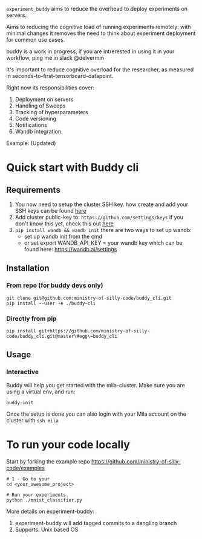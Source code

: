 `experiment_buddy` aims to reduce the overhead to deploy experiments on servers.

Aims to reducing the cognitive load of running experiments remotely: with minimal changes it removes the need to think about experiment deployment for common use cases.

buddy is a work in progress, if you are intrerested in using it in your workflow, ping me in slack @delvermm

It's important to reduce cognitive overload for the researcher, as measured in seconds-to-first-tensorboard-datapoint.

Right now its responsibilities cover:
1. Deployment on servers
1. Handling of Sweeps
1. Tracking of hyperparameters
1. Code versioning
1. Notifications
1. Wandb integration.

Example: (Updated)

# Quick start with Buddy cli

## Requirements

1. You now need to setup the cluster SSH key. how create and add your SSH keys can be found [here](https://docs.github.com/en/free-pro-team@latest/github/authenticating-to-github/adding-a-new-ssh-key-to-your-github-account) 
1. Add cluster public-key to: `https://github.com/settings/keys` if you don't know this yet, check this out [here](https://docs.github.com/en/free-pro-team@latest/github/authenticating-to-github/adding-a-new-ssh-key-to-your-github-account)
1. `pip install wandb && wandb init` there are two ways to set up wandb: 
    - set up wandb init from the cmd
    - or set export  WANDB_API_KEY = your wandb key which can be found here: https://wandb.ai/settings


## Installation
### From repo (for buddy devs only)
```shell
git clone git@github.com:ministry-of-silly-code/buddy_cli.git
pip install --user -e ./buddy-cli
```

### Directly from pip
```shell
pip install git+https://github.com/ministry-of-silly-code/buddy_cli.git@master\#egg\=buddy_cli
```

## Usage
### Interactive
Buddy will help you get started with the mila-cluster. Make sure you are using a virtual env, and run:
```shell
buddy-init
```
Once the setup is done you can also login with your Mila account on the cluster with `ssh mila`

# To run your code locally

Start by forking the example repo https://github.com/ministry-of-silly-code/examples

```shell
# 1 - Go to your 
cd <your_awesome_project>

# Run your experiments
python ./mnist_classifier.py
```

More details on experiment-buddy:
1. experiment-buddy will add tagged commits to a dangling branch 
2. Supports: Unix based OS
